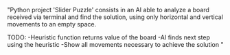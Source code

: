 "Python project 'Slider Puzzle' consists in an AI able to analyze a board received via terminal and find the solution, using only horizontal and vertical movements to an empty space.


TODO:
-Heuristic function returns value of the board
-AI finds next step using the heuristic
-Show all movements necessary to achieve the solution
"
